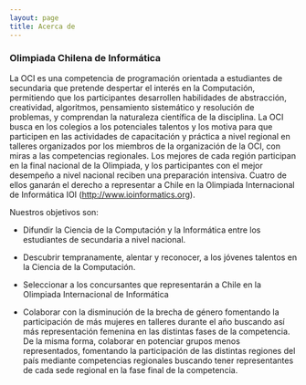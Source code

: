 ```yaml
---
layout: page
title: Acerca de
---
```


### Olimpiada Chilena de Informática

La OCI es una competencia de programación orientada a estudiantes de secundaria que pretende despertar el interés en la Computación, permitiendo que los participantes desarrollen habilidades de abstracción, creatividad, algoritmos, pensamiento sistemático y resolución de problemas, y comprendan la naturaleza científica de la disciplina. La OCI busca en los colegios a los potenciales talentos y los motiva para que participen en las actividades de capacitación y práctica a nivel regional en talleres organizados por los miembros de la organización de la OCI, con miras a las competencias regionales. Los mejores de cada región participan en la final nacional de la Olimpiada, y los participantes con el mejor desempeño a nivel nacional reciben una preparación intensiva. Cuatro de ellos ganarán el derecho a representar a Chile en la Olimpiada Internacional de Informática IOI (<http://www.ioinformatics.org>).

Nuestros objetivos son:

- Difundir la Ciencia de la Computación y la Informática entre los estudiantes de secundaria a nivel nacional.

- Descubrir tempranamente, alentar y reconocer, a los jóvenes talentos en la Ciencia de la Computación.

- Seleccionar a los concursantes que representarán a Chile en la Olimpiada Internacional de Informática

- Colaborar con la disminución de la brecha de género fomentando la participación de más mujeres en talleres durante el año buscando así más representación femenina en las distintas fases de la competencia. De la misma forma, colaborar en potenciar grupos menos representados, fomentando la participación de las distintas regiones del país mediante competencias regionales buscando tener representantes de cada sede regional en la fase final de la competencia.
